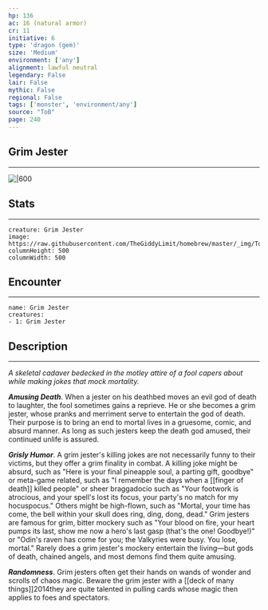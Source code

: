 ```yaml
---
hp: 136
ac: 16 (natural armor)
cr: 11
initiative: 6
type: 'dragon (gem)'    
size: 'Medium'
environment: ['any']
alignment: lawful neutral
legendary: False
lair: False
mythic: False
regional: False
tags: ['monster', 'environment/any']
source: "ToB"
page: 240
---
```


## Grim Jester
---

![|600](https://raw.githubusercontent.com/TheGiddyLimit/homebrew/master/_img/ToB/Grim%20Jester.webp)

## Stats
---

```statblock
creature: Grim Jester
image: https://raw.githubusercontent.com/TheGiddyLimit/homebrew/master/_img/ToB/token/Grim%20Jester.png
columnHeight: 500
columnWidth: 500
```

## Encounter
---

```encounter-table
name: Grim Jester
creatures:
- 1: Grim Jester
```

## Description
---
_A skeletal cadaver bedecked in the motley attire of a fool capers about while making jokes that mock mortality._

**_Amusing Death_**. When a jester on his deathbed moves an evil god of death to laughter, the fool sometimes gains a reprieve. He or she becomes a grim jester, whose pranks and merriment serve to entertain the god of death. Their purpose is to bring an end to mortal lives in a gruesome, comic, and absurd manner. As long as such jesters keep the death god amused, their continued unlife is assured.

**_Grisly Humor_**. A grim jester's killing jokes are not necessarily funny to their victims, but they offer a grim finality in combat. A killing joke might be absurd, such as "Here is your final pineapple soul, a parting gift, goodbye" or meta-game related, such as "I remember the days when a [[finger of death]] killed people" or sheer braggadocio such as "Your footwork is atrocious, and your spell's lost its focus, your party's no match for my hocuspocus." Others might be high-flown, such as "Mortal, your time has come, the bell within your skull does ring, ding, dong, dead." Grim jesters are famous for grim, bitter mockery such as "Your blood on fire, your heart pumps its last, show me now a hero's last gasp (that's the one! Goodbye!)" or "Odin's raven has come for you; the Valkyries were busy. You lose, mortal."
Rarely does a grim jester's mockery entertain the living—but gods of death, chained angels, and most demons find them quite amusing.

**_Randomness_**. Grim jesters often get their hands on wands of wonder and scrolls of chaos magic. Beware the grim jester with a [[deck of many things]]2014they are quite talented in pulling cards whose magic then applies to foes and spectators.






